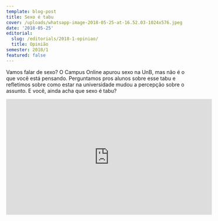 ```yaml
---
template: blog-post
title: Sexo é tabu
cover: /uploads/whatsapp-image-2018-05-25-at-16.52.03-1024x576.jpeg
date: '2018-05-25'
editorial:
  slug: /editorials/2018-1-opiniao/
  title: Opinião
semester: 2018/1
featured: false
---
```

Vamos falar de sexo? O Campus Online apurou sexo na UnB, mas não é o que você está pensando. Perguntamos pros alunos sobre esse tabu e refletimos sobre como estar na universidade mudou a percepção sobre o assunto. E você, ainda acha que sexo é tabu?

<iframe width="560" height="315" src="https://www.youtube.com/embed/-s-hhgC8O9U" frameborder="0" allow="autoplay; encrypted-media" allowfullscreen></iframe>
